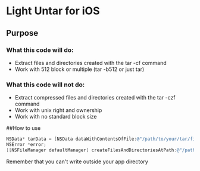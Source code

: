 # Light Untar for iOS
## Purpose
### What this code will do:
* Extract files and directories created with the tar -cf command
* Work with 512 block or multiple (tar -b512 or just tar)

### What this code will not do:
* Extract compressed files and directories created with the tar -czf command
* Work with unix right and ownership
* Work with no standard block size
	
##How to use
``` objective-c
NSData* tarData = [NSData dataWithContentsOfFile:@"/path/to/your/tar/file.tar"];
NSError *error;
[[NSFileManager defaultManager] createFilesAndDirectoriesAtPath:@"/path/to/your/extracted/files/" withTarData:tarData error:&error];
```
Remember that you can't write outside your app directory